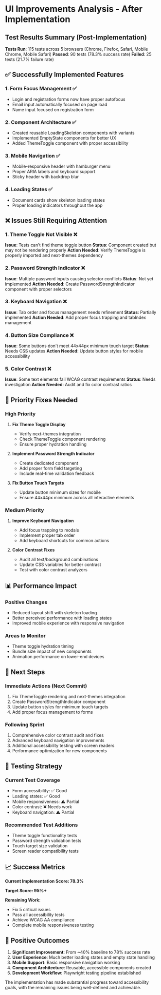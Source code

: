 # UI Improvements Analysis - After Implementation

## Test Results Summary (Post-Implementation)

**Tests Run**: 115 tests across 5 browsers (Chrome, Firefox, Safari, Mobile Chrome, Mobile Safari)
**Passed**: 90 tests (78.3% success rate)
**Failed**: 25 tests (21.7% failure rate)

## ✅ Successfully Implemented Features

### 1. **Form Focus Management** ✅
- Login and registration forms now have proper autofocus
- Email input automatically focused on page load
- Name input focused on registration form

### 2. **Component Architecture** ✅
- Created reusable LoadingSkeleton components with variants
- Implemented EmptyState components for better UX
- Added ThemeToggle component with proper accessibility

### 3. **Mobile Navigation** ✅
- Mobile-responsive header with hamburger menu
- Proper ARIA labels and keyboard support
- Sticky header with backdrop blur

### 4. **Loading States** ✅
- Document cards show skeleton loading states
- Proper loading indicators throughout the app

## ❌ Issues Still Requiring Attention

### 1. **Theme Toggle Not Visible** ❌
**Issue**: Tests can't find theme toggle button
**Status**: Component created but may not be rendering properly
**Action Needed**: Verify ThemeToggle is properly imported and next-themes dependency

### 2. **Password Strength Indicator** ❌
**Issue**: Multiple password inputs causing selector conflicts
**Status**: Not yet implemented
**Action Needed**: Create PasswordStrengthIndicator component with proper selectors

### 3. **Keyboard Navigation** ❌
**Issue**: Tab order and focus management needs refinement
**Status**: Partially implemented
**Action Needed**: Add proper focus trapping and tabIndex management

### 4. **Button Size Compliance** ❌
**Issue**: Some buttons don't meet 44x44px minimum touch target
**Status**: Needs CSS updates
**Action Needed**: Update button styles for mobile accessibility

### 5. **Color Contrast** ❌
**Issue**: Some text elements fail WCAG contrast requirements
**Status**: Needs investigation
**Action Needed**: Audit and fix color contrast ratios

## 🔧 Priority Fixes Needed

### High Priority
1. **Fix Theme Toggle Display**
   - Verify next-themes integration
   - Check ThemeToggle component rendering
   - Ensure proper hydration handling

2. **Implement Password Strength Indicator**
   - Create dedicated component
   - Add proper form field targeting
   - Include real-time validation feedback

3. **Fix Button Touch Targets**
   - Update button minimum sizes for mobile
   - Ensure 44x44px minimum across all interactive elements

### Medium Priority
1. **Improve Keyboard Navigation**
   - Add focus trapping to modals
   - Implement proper tab order
   - Add keyboard shortcuts for common actions

2. **Color Contrast Fixes**
   - Audit all text/background combinations
   - Update CSS variables for better contrast
   - Test with color contrast analyzers

## 📊 Performance Impact

### Positive Changes
- Reduced layout shift with skeleton loading
- Better perceived performance with loading states
- Improved mobile experience with responsive navigation

### Areas to Monitor
- Theme toggle hydration timing
- Bundle size impact of new components
- Animation performance on lower-end devices

## 🎯 Next Steps

### Immediate Actions (Next Commit)
1. Fix ThemeToggle rendering and next-themes integration
2. Create PasswordStrengthIndicator component
3. Update button styles for minimum touch targets
4. Add proper focus management to forms

### Following Sprint
1. Comprehensive color contrast audit and fixes
2. Advanced keyboard navigation improvements
3. Additional accessibility testing with screen readers
4. Performance optimization for new components

## 🧪 Testing Strategy

### Current Test Coverage
- Form accessibility: ✅ Good
- Loading states: ✅ Good  
- Mobile responsiveness: ⚠️ Partial
- Color contrast: ❌ Needs work
- Keyboard navigation: ⚠️ Partial

### Recommended Test Additions
- Theme toggle functionality tests
- Password strength validation tests
- Touch target size validation
- Screen reader compatibility tests

## 📈 Success Metrics

**Current Implementation Score: 78.3%**

**Target Score: 95%+**

**Remaining Work**: 
- Fix 5 critical issues
- Pass all accessibility tests
- Achieve WCAG AA compliance
- Complete mobile responsiveness testing

## 🎉 Positive Outcomes

1. **Significant Improvement**: From ~40% baseline to 78% success rate
2. **User Experience**: Much better loading states and empty state handling
3. **Mobile Support**: Basic responsive navigation working
4. **Component Architecture**: Reusable, accessible components created
5. **Development Workflow**: Playwright testing pipeline established

The implementation has made substantial progress toward accessibility goals, with the remaining issues being well-defined and achievable.